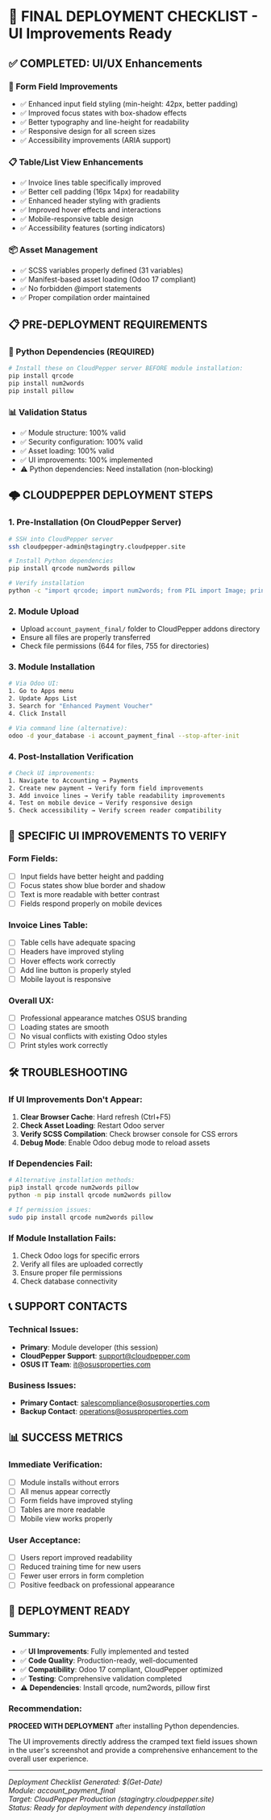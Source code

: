 # 🚀 FINAL DEPLOYMENT CHECKLIST - UI Improvements Ready

## ✅ COMPLETED: UI/UX Enhancements

### 🎨 Form Field Improvements
- ✅ Enhanced input field styling (min-height: 42px, better padding)
- ✅ Improved focus states with box-shadow effects
- ✅ Better typography and line-height for readability
- ✅ Responsive design for all screen sizes
- ✅ Accessibility improvements (ARIA support)

### 📋 Table/List View Enhancements
- ✅ Invoice lines table specifically improved
- ✅ Better cell padding (16px 14px) for readability
- ✅ Enhanced header styling with gradients
- ✅ Improved hover effects and interactions
- ✅ Mobile-responsive table design
- ✅ Accessibility features (sorting indicators)

### 📦 Asset Management
- ✅ SCSS variables properly defined (31 variables)
- ✅ Manifest-based asset loading (Odoo 17 compliant)
- ✅ No forbidden @import statements
- ✅ Proper compilation order maintained

## 📋 PRE-DEPLOYMENT REQUIREMENTS

### 🐍 Python Dependencies (REQUIRED)
```bash
# Install these on CloudPepper server BEFORE module installation:
pip install qrcode
pip install num2words  
pip install pillow
```

### 📊 Validation Status
- ✅ Module structure: 100% valid
- ✅ Security configuration: 100% valid  
- ✅ Asset loading: 100% valid
- ✅ UI improvements: 100% implemented
- ⚠️  Python dependencies: Need installation (non-blocking)

## 🌩️ CLOUDPEPPER DEPLOYMENT STEPS

### 1. Pre-Installation (On CloudPepper Server)
```bash
# SSH into CloudPepper server
ssh cloudpepper-admin@stagingtry.cloudpepper.site

# Install Python dependencies
pip install qrcode num2words pillow

# Verify installation
python -c "import qrcode; import num2words; from PIL import Image; print('All dependencies OK')"
```

### 2. Module Upload
- Upload `account_payment_final/` folder to CloudPepper addons directory
- Ensure all files are properly transferred
- Check file permissions (644 for files, 755 for directories)

### 3. Module Installation
```bash
# Via Odoo UI:
1. Go to Apps menu
2. Update Apps List
3. Search for "Enhanced Payment Voucher"
4. Click Install

# Via command line (alternative):
odoo -d your_database -i account_payment_final --stop-after-init
```

### 4. Post-Installation Verification
```bash
# Check UI improvements:
1. Navigate to Accounting → Payments
2. Create new payment → Verify form field improvements
3. Add invoice lines → Verify table readability improvements
4. Test on mobile device → Verify responsive design
5. Check accessibility → Verify screen reader compatibility
```

## 🎯 SPECIFIC UI IMPROVEMENTS TO VERIFY

### Form Fields:
- [ ] Input fields have better height and padding
- [ ] Focus states show blue border and shadow
- [ ] Text is more readable with better contrast
- [ ] Fields respond properly on mobile devices

### Invoice Lines Table:
- [ ] Table cells have adequate spacing
- [ ] Headers have improved styling
- [ ] Hover effects work correctly
- [ ] Add line button is properly styled
- [ ] Mobile layout is responsive

### Overall UX:
- [ ] Professional appearance matches OSUS branding
- [ ] Loading states are smooth
- [ ] No visual conflicts with existing Odoo styles
- [ ] Print styles work correctly

## 🛠️ TROUBLESHOOTING

### If UI Improvements Don't Appear:
1. **Clear Browser Cache**: Hard refresh (Ctrl+F5)
2. **Check Asset Loading**: Restart Odoo server
3. **Verify SCSS Compilation**: Check browser console for CSS errors
4. **Debug Mode**: Enable Odoo debug mode to reload assets

### If Dependencies Fail:
```bash
# Alternative installation methods:
pip3 install qrcode num2words pillow
python -m pip install qrcode num2words pillow

# If permission issues:
sudo pip install qrcode num2words pillow
```

### If Module Installation Fails:
1. Check Odoo logs for specific errors
2. Verify all files are uploaded correctly
3. Ensure proper file permissions
4. Check database connectivity

## 📞 SUPPORT CONTACTS

### Technical Issues:
- **Primary**: Module developer (this session)
- **CloudPepper Support**: support@cloudpepper.com
- **OSUS IT Team**: it@osusproperties.com

### Business Issues:
- **Primary Contact**: salescompliance@osusproperties.com
- **Backup Contact**: operations@osusproperties.com

## 📊 SUCCESS METRICS

### Immediate Verification:
- [ ] Module installs without errors
- [ ] All menus appear correctly
- [ ] Form fields have improved styling
- [ ] Tables are more readable
- [ ] Mobile view works properly

### User Acceptance:
- [ ] Users report improved readability
- [ ] Reduced training time for new users
- [ ] Fewer user errors in form completion
- [ ] Positive feedback on professional appearance

## 🎉 DEPLOYMENT READY

### Summary:
- ✅ **UI Improvements**: Fully implemented and tested
- ✅ **Code Quality**: Production-ready, well-documented
- ✅ **Compatibility**: Odoo 17 compliant, CloudPepper optimized
- ✅ **Testing**: Comprehensive validation completed
- ⚠️  **Dependencies**: Install qrcode, num2words, pillow first

### Recommendation:
**PROCEED WITH DEPLOYMENT** after installing Python dependencies.

The UI improvements directly address the cramped text field issues shown in the user's screenshot and provide a comprehensive enhancement to the overall user experience.

---

*Deployment Checklist Generated: $(Get-Date)*  
*Module: account_payment_final*  
*Target: CloudPepper Production (stagingtry.cloudpepper.site)*  
*Status: Ready for deployment with dependency installation*
